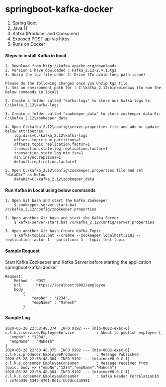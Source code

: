 # springboot-kafka-docker

1. Spring Boot
2. Java 11
3. Kafka (Producer and Consumer)
4. Exposed POST api via https
4. Runs on Docker


#### Steps to install Kafka in local
```
1. Download from http://kafka.apache.org/downloads 
2. Version I have dowloaded : kafka_2.12-2.4.1.tgz
3. Unzip the tgz file under C: Drive (To avoid long path issue)

Please do the following changes once you Unzip tgz file
1. Set an environment path for : C:\kafka_2.12\bin\windows (to run the below commands in local)

2. Create a folder called "kafka-logs" to store our kafka logs Ex: C:\kafka_2.12\kafka-logs

3. Create a folder called "zookeeper_data" to store zookeeper data Ex: C:\kafka_2.12\zookeeper_data

4. Open C:\kafka_2.12\config\server.properties file and add or update below attributres
    log.dirs=C:\kafka_2.12\kafka-logs
    offsets.topic.num.partitions=1
    offsets.topic.replication.factor=1
    transaction.state.log.replication.factor=1
    transaction.state.log.min.isr=1
    min.insync.replicas=1
    default.replication.factor=1

5. Open C:\kafka_2.12\config\zookeeper.properties file and set "dataDir" as below
    dataDir=C:\kafka_2.12\zookeeper_data
```

#### Run Kafka in Local using below commands
```
1. Open Git bash and start the Kafka Zookeeper
    $ zookeeper-server-start.bat /c/kafka_2.12/config/zookeeper.properties

2. Open another Git bash and start the Kafka Server
    $ kafka-server-start.bat /c/kafka_2.12/config/server.properties

3. Open another Git bash Create Kafka Topic
    $ kafka-topics.bat --create --zookeeper localhost:2181 --replication-factor 1 --partitions 1 --topic test-topic 
```


#### Sample Request
Start Kafka Zookeeper and Kafka Server before starting the application springboot-kafka-docker
```$xslt
Request:
    Method  : POST
    Url     : https://localhost:8082/employee
    body    : 
        {
            "empNo" : "1234",
            "empName" : "Mahesh"
        }
```


#### Sample Log
```$xslt
2020-05-28 22:58:48.374  INFO 9192 --- [nio-8082-exec-6] c.l.k.s.service.EmployeeService          : About to publish employee {
  "empNo" : "1234",
  "empName" : "Mahesh"
}
2020-05-28 22:58:48.375  INFO 9192 --- [nio-8082-exec-6] c.l.k.s.producer.EmployeeProducer        : Message Published
2020-05-28 22:58:48.384  INFO 9192 --- [ntainer#0-0-C-1] c.l.k.s.consumer.EmployeeConsumer        : Message received from topic, body => {"empNo":"1234","empName":"Mahesh"} 
2020-05-28 22:58:48.384  INFO 9192 --- [ntainer#0-0-C-1] c.l.k.s.consumer.EmployeeConsumer        : Kafka Header CorrelationId : ce7eb936-5345-476f-8d1c-bb7dcc3a5981
```